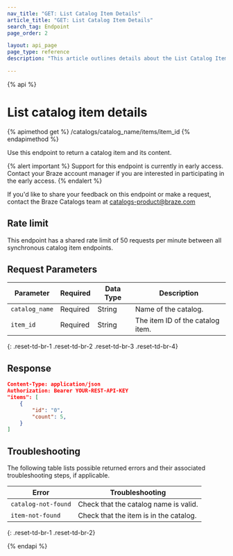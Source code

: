```yaml
---
nav_title: "GET: List Catalog Item Details"
article_title: "GET: List Catalog Item Details"
search_tag: Endpoint
page_order: 2

layout: api_page
page_type: reference
description: "This article outlines details about the List Catalog Item Details Braze endpoint."

---
```

{% api %}
# List catalog item details
{% apimethod get %}
/catalogs/catalog_name/items/item_id
{% endapimethod %}

Use this endpoint to return a catalog item and its content.

{% alert important %}
Support for this endpoint is currently in early access. Contact your Braze account manager if you are interested in participating in the early access.
{% endalert %}

If you'd like to share your feedback on this endpoint or make a request, contact the Braze Catalogs team at [catalogs-product@braze.com](mailto:catalogs-product@braze.com)

## Rate limit

This endpoint has a shared rate limit of 50 requests per minute between all synchronous catalog item endpoints.

## Request Parameters

| Parameter | Required | Data Type | Description |
|---|---|---|---|
| `catalog_name`  | Required | String | Name of the catalog.|
| `item_id ` |  Required | String | The item ID of the catalog item. |
{: .reset-td-br-1 .reset-td-br-2 .reset-td-br-3 .reset-td-br-4}

## Response

```json
Content-Type: application/json
Authorization: Bearer YOUR-REST-API-KEY
"items": [
    {
        "id": "0",
        "count": 5,
    }
]
```

## Troubleshooting

The following table lists possible returned errors and their associated troubleshooting steps, if applicable.

| Error | Troubleshooting |
| --- | --- |
| `catalog-not-found` | Check that the catalog name is valid. |
| `item-not-found` | Check that the item is in the catalog. |
{: .reset-td-br-1 .reset-td-br-2}

{% endapi %}